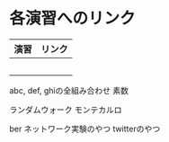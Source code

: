 # 各演習へのリンク

| 演習 | リンク |
| :-: | :-: |
|  |  |  |
|  |  |  |
|  |  |  |
|  |  |  |
|  |  |  |

abc, def, ghiの全組み合わせ
素数

ランダムウォーク
モンテカルロ

ber
ネットワーク実験のやつ
twitterのやつ